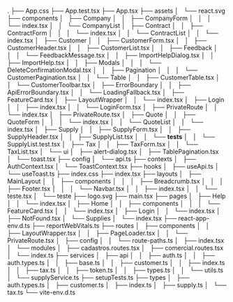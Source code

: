 .
├── App.css
├── App.test.tsx
├── App.tsx
├── assets
│   └── react.svg
├── components
│   ├── Company
│   │   ├── CompanyForm
│   │   │   └── index.tsx
│   │   └── CompanyList
│   ├── Contract
│   │   ├── ContractForm
│   │   │   └── index.tsx
│   │   └── ContractList
│   │       └── index.tsx
│   ├── Customer
│   │   ├── CustomerForm.tsx
│   │   ├── CustomerHeader.tsx
│   │   ├── CustomerList.tsx
│   │   ├── Feedback
│   │   │   └── FeedbackMessage.tsx
│   │   ├── ImportHelpDialog.tsx
│   │   ├── ImportHelp.tsx
│   │   ├── Modals
│   │   │   └── DeleteConfirmationModal.tsx
│   │   ├── Pagination
│   │   │   └── CustomerPagination.tsx
│   │   └── Table
│   │       ├── CustomerTable.tsx
│   │       └── CustomerToolbar.tsx
│   ├── ErrorBoundary
│   │   ├── ApiErrorBoundary.tsx
│   │   └── LoadingFallback.tsx
│   ├── FeatureCard.tsx
│   ├── LayoutWrapper
│   │   └── index.tsx
│   ├── Login
│   │   ├── index.tsx
│   │   └── LoginForm.tsx
│   ├── PrivateRoute
│   │   └── index.tsx
│   ├── PrivateRoute.tsx
│   ├── Quote
│   │   ├── QuoteForm
│   │   │   └── index.tsx
│   │   └── QuoteList
│   │       └── index.tsx
│   ├── Supply
│   │   ├── SupplyForm.tsx
│   │   ├── SupplyHeader.tsx
│   │   ├── SupplyList.tsx
│   │   └── __tests__
│   │       └── SupplyList.test.tsx
│   ├── Tax
│   │   ├── TaxForm.tsx
│   │   └── TaxList.tsx
│   └── ui
│       ├── alert-dialog.tsx
│       ├── TablePagination.tsx
│       └── toast.tsx
├── config
│   └── api.ts
├── contexts
│   ├── AuthContext.tsx
│   └── ToastContext.tsx
├── hooks
│   ├── useApi.ts
│   └── useToast.ts
├── index.css
├── index.tsx
├── layouts
│   ├── MainLayout
│   │   ├── components
│   │   │   ├── Breadcrumb.tsx
│   │   │   ├── Footer.tsx
│   │   │   └── Navbar.tsx
│   │   ├── index.tsx
│   │   └── teste.tsx
│   └── teste
├── logo.svg
├── main.tsx
├── pages
│   ├── Help
│   │   └── index.tsx
│   ├── Home
│   │   ├── components
│   │   │   └── FeatureCard.tsx
│   │   └── index.tsx
│   ├── Login
│   │   └── index.tsx
│   ├── NotFound.tsx
│   └── Supplies
│       └── index.tsx
├── react-app-env.d.ts
├── reportWebVitals.ts
├── routes
│   ├── components
│   │   ├── LayoutWrapper.tsx
│   │   ├── PageLoader.tsx
│   │   └── PrivateRoute.tsx
│   ├── config
│   │   └── route-paths.ts
│   ├── index.tsx
│   └── modules
│       ├── cadastros.routes.tsx
│       ├── comercial.routes.tsx
│       └── index.ts
├── services
│   ├── api
│   │   ├── auth.ts
│   │   ├── auth.types.ts
│   │   ├── base.ts
│   │   ├── customer.ts
│   │   ├── index.ts
│   │   ├── tax.ts
│   │   ├── token.ts
│   │   ├── types.ts
│   │   └── utils.ts
│   └── supplyService.ts
├── setupTests.ts
├── types
│   ├── auth.types.ts
│   ├── customer.ts
│   ├── index.ts
│   ├── supply.ts
│   └── tax.ts
└── vite-env.d.ts
